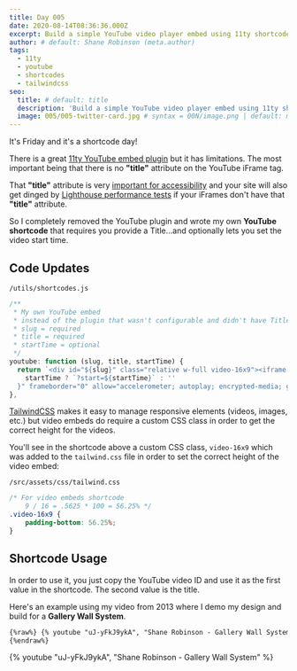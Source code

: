 ```yaml
---
title: Day 005
date: 2020-08-14T08:36:36.000Z
excerpt: Build a simple YouTube video player embed using 11ty shortcodes and TailwindCSS
author: # default: Shane Robinson (meta.author)
tags:
  - 11ty
  - youtube
  - shortcodes
  - tailwindcss
seo:
  title: # default: title
  description: 'Build a simple YouTube video player embed using 11ty shortcodes and TailwindCSS' # default: meta.description
  image: 005/005-twitter-card.jpg # syntax = 00N/image.png | default: meta.image
---
```


It's Friday and it's a shortcode day!

There is a great [11ty YouTube embed plugin](https://www.npmjs.com/package/eleventy-plugin-youtube-embed) but it has limitations. The most important being that there is no **"title"** attribute on the YouTube iFrame tag.

That **"title"** attribute is very [important for accessibility](https://developer.mozilla.org/en-US/docs/Web/HTML/Element/iframe#Accessibility_concern) and your site will also get dinged by [Lighthouse performance tests](https://developers.google.com/web/tools/lighthouse) if your iFrames don't have that **"title"** attribute.

So I completely removed the YouTube plugin and wrote my own **YouTube shortcode** that requires you provide a Title...and optionally lets you set the video start time.

## Code Updates

`/utils/shortcodes.js`

```js
/**
 * My own YouTube embed
 * instead of the plugin that wasn't configurable and didn't have Title
 * slug = required
 * title = required
 * startTime = optional
 */
youtube: function (slug, title, startTime) {
  return `<div id="${slug}" class="relative w-full video-16x9"><iframe class="absolute top-0 bottom-0 left-0 right-0 w-full h-full" width="100%" height="100%" title="${title}" src="https://www.youtube.com/embed/${slug}${
    startTime ? `?start=${startTime}` : ''
  }" frameborder="0" allow="accelerometer; autoplay; encrypted-media; gyroscope; picture-in-picture" allowfullscreen loading="lazy"></iframe></div>`
},
```

[TailwindCSS](https://tailwindcss.com) makes it easy to manage responsive elements (videos, images, etc.) but video embeds do require a custom CSS class in order to get the correct height for the videos.

You'll see in the shortcode above a custom CSS class, `video-16x9` which was added to the `tailwind.css` file in order to set the correct height of the video embed:

`/src/assets/css/tailwind.css`

```css
/* For video embeds shortcode
    9 / 16 = .5625 * 100 = 56.25% */
.video-16x9 {
	padding-bottom: 56.25%;
}
```

## Shortcode Usage

In order to use it, you just copy the YouTube video ID and use it as the first value in the shortcode. The second value is the title.

Here's an example using my video from 2013 where I demo my design and build for a **Gallery Wall System**.

```html
{%raw%} {% youtube "uJ-yFkJ9ykA", "Shane Robinson - Gallery Wall System" %}
{%endraw%}
```

{% youtube "uJ-yFkJ9ykA", "Shane Robinson - Gallery Wall System" %}
